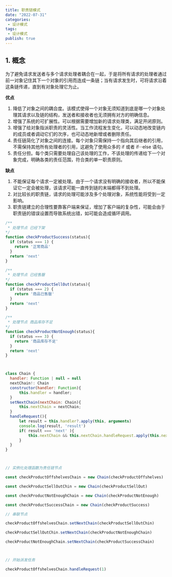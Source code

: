 ```yaml
---
title: 职责链模式
date: "2022-07-31"
categories:
 - 设计模式
tags:
 - 设计模式
publish: true
---
```


## 1. 概念

为了避免请求发送者与多个请求处理者耦合在一起，于是将所有请求的处理者通过前一对象记住其下一个对象的引用而连成一条链；当有请求发生时，可将请求沿着这条链传递，直到有对象处理它为止。


**优点**
1. 降低了对象之间的耦合度。该模式使得一个对象无须知道到底是哪一个对象处理其请求以及链的结构，发送者和接收者也无须拥有对方的明确信息。
2. 增强了系统的可扩展性。可以根据需要增加新的请求处理类，满足开闭原则。
3. 增强了给对象指派职责的灵活性。当工作流程发生变化，可以动态地改变链内的成员或者调动它们的次序，也可动态地新增或者删除责任。
4. 责任链简化了对象之间的连接。每个对象只需保持一个指向其后继者的引用，不需保持其他所有处理者的引用，这避免了使用众多的 if 或者 if···else 语句。
5. 责任分担。每个类只需要处理自己该处理的工作，不该处理的传递给下一个对象完成，明确各类的责任范围，符合类的单一职责原则。

**缺点**

1. 不能保证每个请求一定被处理。由于一个请求没有明确的接收者，所以不能保证它一定会被处理，该请求可能一直传到链的末端都得不到处理。
2. 对比较长的职责链，请求的处理可能涉及多个处理对象，系统性能将受到一定影响。
3. 职责链建立的合理性要靠客户端来保证，增加了客户端的复杂性，可能会由于职责链的错误设置而导致系统出错，如可能会造成循环调用。

```js
/**
 * 处理节点 已经下架
*/
function checkProductSuccess(status){
  if (status === 1) {
    return '正常商品'
  }
  return 'next'
}

/**
 * 处理节点 已经售罄
*/
function checkProductSellOut(status){
  if (status === 2) {
    return '商品已售罄'
  }
  return 'next'
}

/**
 * 处理节点 商品库存不足
*/
function checkProductNotEnough(status){
  if (status === 3) {
    return '商品库存不足'
  }
  return 'next'
}



class Chain {
  handler: Function | null = null
  nextChain!: Chain
  constructor(handler: Function){
      this.handler = handler;
  }
  setNextChain(nextChain: Chain){
      this.nextChain = nextChain;
  }
  handleRequest(){
      let result = this.handler?.apply(this, arguments)
      console.log(result, 'result')
      if( result === 'next' ){
          this.nextChain && this.nextChain.handleRequest.apply(this.nextChain, arguments)
      }
  }
}



// 实例化处理函数为责任链节点

const checkProductOffshelvesChain = new Chain(checkProductOffshelves)

const checkProductSellOutChin = new Chain(checkProductSellOut)

const checkProductNotEnoughChain = new Chain(checkProductNotEnough)

const checkProductSuccessChain = new Chain(checkProductSuccess)

// 串联节点

checkProductOffshelvesChain.setNextChain(checkProductSellOutChin)

checkProductSellOutChin.setNextChain(checkProductNotEnoughChain)

checkProductNotEnoughChain.setNextChain(checkProductSuccessChain)



// 开始派发任务

checkProductOffshelvesChain.handleRequest(1)


```